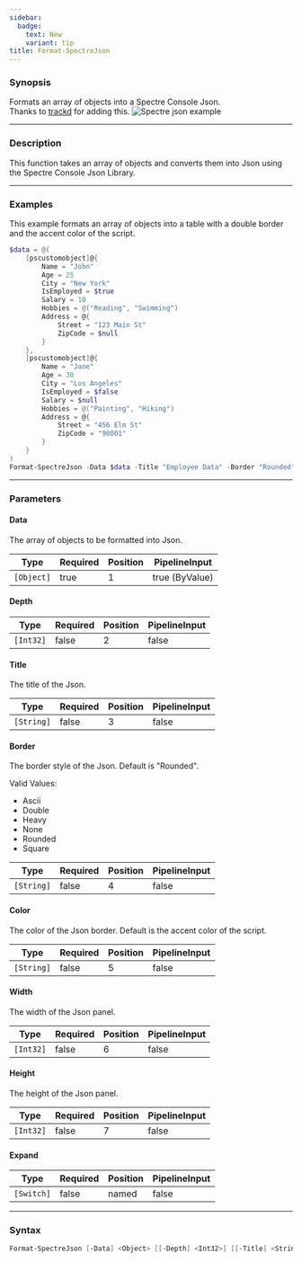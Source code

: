 ```yaml
---
sidebar:
  badge:
    text: New
    variant: tip
title: Format-SpectreJson
---
```








### Synopsis
Formats an array of objects into a Spectre Console Json.  
Thanks to [trackd](https://github.com/trackd) for adding this.
![Spectre json example](/json.png)



---


### Description

This function takes an array of objects and converts them into Json using the Spectre Console Json Library.



---


### Examples
This example formats an array of objects into a table with a double border and the accent color of the script.

```powershell
$data = @(
    [pscustomobject]@{
        Name = "John"
        Age = 25
        City = "New York"
        IsEmployed = $true
        Salary = 10
        Hobbies = @("Reading", "Swimming")
        Address = @{
            Street = "123 Main St"
            ZipCode = $null
        }
    },
    [pscustomobject]@{
        Name = "Jane"
        Age = 30
        City = "Los Angeles"
        IsEmployed = $false
        Salary = $null
        Hobbies = @("Painting", "Hiking")
        Address = @{
            Street = "456 Elm St"
            ZipCode = "90001"
        }
    }
)
Format-SpectreJson -Data $data -Title "Employee Data" -Border "Rounded" -Color "Green"
```


---


### Parameters
#### **Data**

The array of objects to be formatted into Json.






|Type      |Required|Position|PipelineInput |
|----------|--------|--------|--------------|
|`[Object]`|true    |1       |true (ByValue)|



#### **Depth**




|Type     |Required|Position|PipelineInput|
|---------|--------|--------|-------------|
|`[Int32]`|false   |2       |false        |



#### **Title**

The title of the Json.






|Type      |Required|Position|PipelineInput|
|----------|--------|--------|-------------|
|`[String]`|false   |3       |false        |



#### **Border**

The border style of the Json. Default is "Rounded".



Valid Values:

* Ascii
* Double
* Heavy
* None
* Rounded
* Square






|Type      |Required|Position|PipelineInput|
|----------|--------|--------|-------------|
|`[String]`|false   |4       |false        |



#### **Color**

The color of the Json border. Default is the accent color of the script.






|Type      |Required|Position|PipelineInput|
|----------|--------|--------|-------------|
|`[String]`|false   |5       |false        |



#### **Width**

The width of the Json panel.






|Type     |Required|Position|PipelineInput|
|---------|--------|--------|-------------|
|`[Int32]`|false   |6       |false        |



#### **Height**

The height of the Json panel.






|Type     |Required|Position|PipelineInput|
|---------|--------|--------|-------------|
|`[Int32]`|false   |7       |false        |



#### **Expand**




|Type      |Required|Position|PipelineInput|
|----------|--------|--------|-------------|
|`[Switch]`|false   |named   |false        |





---


### Syntax
```powershell
Format-SpectreJson [-Data] <Object> [[-Depth] <Int32>] [[-Title] <String>] [[-Border] <String>] [[-Color] <String>] [[-Width] <Int32>] [[-Height] <Int32>] [-Expand] [<CommonParameters>]
```
